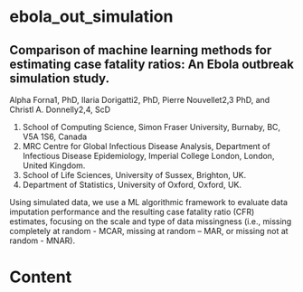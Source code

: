 # ebola_out_simulation

## Comparison of machine learning methods for estimating case fatality ratios: An Ebola outbreak simulation study.
Alpha Forna1, PhD, Ilaria Dorigatti2, PhD, Pierre Nouvellet2,3 PhD, and Christl A. Donnelly2,4, ScD
1. School of Computing Science, Simon Fraser University, Burnaby, BC, V5A 1S6, Canada
2. MRC Centre for Global Infectious Disease Analysis, Department of Infectious Disease Epidemiology, Imperial College London, London, United Kingdom.
3. School of Life Sciences, University of Sussex, Brighton, UK.
4. Department of Statistics, University of Oxford, Oxford, UK.

Using simulated data, we use a ML algorithmic framework to evaluate data imputation performance and the resulting case fatality ratio (CFR) estimates, focusing on the scale and type of data missingness (i.e., missing completely at random - MCAR, missing at random – MAR, or missing not at random - MNAR).

# Content

